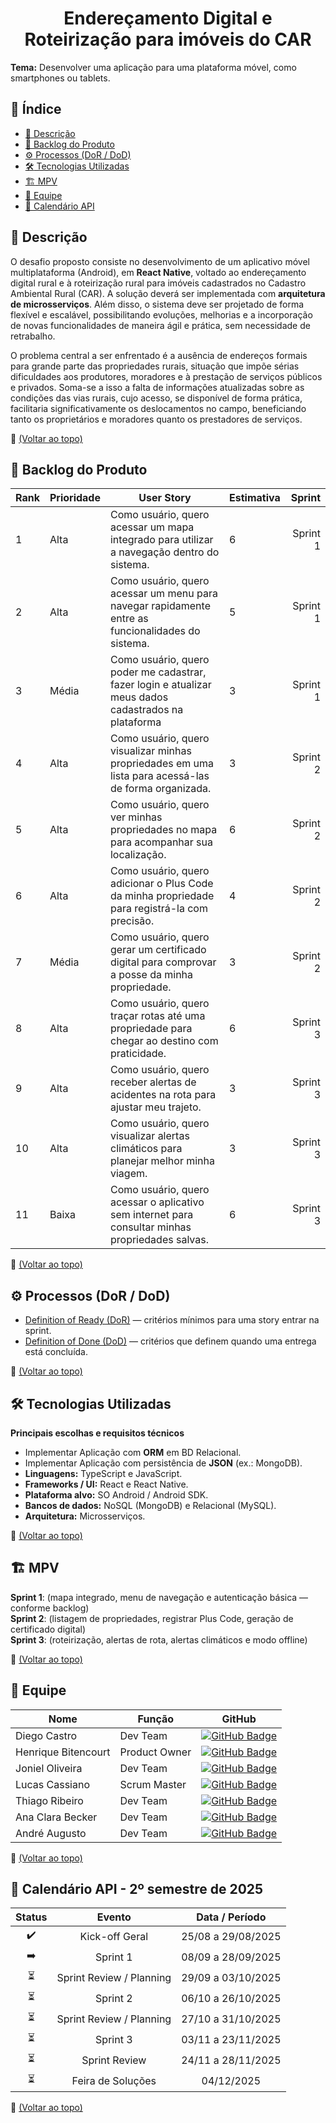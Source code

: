 <h1 align="center">Endereçamento Digital e Roteirização para imóveis do CAR</h1>

**Tema:** Desenvolver uma aplicação para uma plataforma móvel, como smartphones ou tablets.

## :bookmark_tabs: Índice
- [:scroll: Descrição](#scroll-descrição)  
- [:memo: Backlog do Produto](#memo-backlog-do-produto)  
- [:gear: Processos (DoR / DoD)](#gear-processos-dor--dod)  
- [:hammer_and_wrench: Tecnologias Utilizadas](#hammer_and_wrench-tecnologias-utilizadas)  
- [:building_construction: MPV](#building_construction-mpv)  
- [:busts_in_silhouette: Equipe](#busts_in_silhouette-equipe)  
- [:calendar: Calendário API](#calendar-calendário-api)  

## :scroll: Descrição
O desafio proposto consiste no desenvolvimento de um aplicativo móvel multiplataforma (Android), em **React Native**, voltado ao endereçamento digital rural e à roteirização rural para imóveis cadastrados no Cadastro Ambiental Rural (CAR). A solução deverá ser implementada com **arquitetura de microsserviços**. Além disso, o sistema deve ser projetado de forma flexível e escalável, possibilitando evoluções, melhorias e a incorporação de novas funcionalidades de maneira ágil e prática, sem necessidade de retrabalho.

O problema central a ser enfrentado é a ausência de endereços formais para grande parte das propriedades rurais, situação que impõe sérias dificuldades aos produtores, moradores e à prestação de serviços públicos e privados. Soma-se a isso a falta de informações atualizadas sobre as condições das vias rurais, cujo acesso, se disponível de forma prática, facilitaria significativamente os deslocamentos no campo, beneficiando tanto os proprietários e moradores quanto os prestadores de serviços.

:link: [(Voltar ao topo)](#bookmark_tabs-índice)

## :memo: Backlog do Produto

| **Rank** | **Prioridade** | **User Story** | **Estimativa** | **Sprint** |
|----------|----------------|----------------|----------------|-----------:|
| 1 | Alta | Como usuário, quero acessar um mapa integrado para utilizar a navegação dentro do sistema. | 6 | Sprint 1 |
| 2 | Alta | Como usuário, quero acessar um menu para navegar rapidamente entre as funcionalidades do sistema. | 5 | Sprint 1 |
| 3 | Média | Como usuário, quero poder me cadastrar, fazer login e atualizar meus dados cadastrados na plataforma | 3 | Sprint 1 |
| 4 | Alta | Como usuário, quero visualizar minhas propriedades em uma lista para acessá-las de forma organizada. | 3 | Sprint 2 |
| 5 | Alta | Como usuário, quero ver minhas propriedades no mapa para acompanhar sua localização. | 6 | Sprint 2 |
| 6 | Alta | Como usuário, quero adicionar o Plus Code da minha propriedade para registrá-la com precisão. | 4 | Sprint 2 |
| 7 | Média | Como usuário, quero gerar um certificado digital para comprovar a posse da minha propriedade. | 3 | Sprint 2 |
| 8 | Alta | Como usuário, quero traçar rotas até uma propriedade para chegar ao destino com praticidade. | 6 | Sprint 3 |
| 9 | Alta | Como usuário, quero receber alertas de acidentes na rota para ajustar meu trajeto. | 3 | Sprint 3 |
| 10 | Alta | Como usuário, quero visualizar alertas climáticos para planejar melhor minha viagem. | 3 | Sprint 3 |
| 11 | Baixa | Como usuário, quero acessar o aplicativo sem internet para consultar minhas propriedades salvas. | 6 | Sprint 3 |

:link: [(Voltar ao topo)](#bookmark_tabs-índice)

## :gear: Processos (DoR / DoD)
- [Definition of Ready (DoR)](documentos/DoR.md) — critérios mínimos para uma story entrar na sprint.  
- [Definition of Done (DoD)](documentos/DoD.md) — critérios que definem quando uma entrega está concluída.

:link: [(Voltar ao topo)](#bookmark_tabs-índice)

## :hammer_and_wrench: Tecnologias Utilizadas
**Principais escolhas e requisitos técnicos**
- Implementar Aplicação com **ORM** em BD Relacional.  
- Implementar Aplicação com persistência de **JSON** (ex.: MongoDB).  
- **Linguagens:** TypeScript e JavaScript.  
- **Frameworks / UI:** React e React Native.  
- **Plataforma alvo:** SO Android / Android SDK.  
- **Bancos de dados:** NoSQL (MongoDB) e Relacional (MySQL).  
- **Arquitetura:** Microsserviços. 

:link: [(Voltar ao topo)](#bookmark_tabs-índice)

## :building_construction: MPV
**Sprint 1**: (mapa integrado, menu de navegação e autenticação básica — conforme backlog)  
**Sprint 2**: (listagem de propriedades, registrar Plus Code, geração de certificado digital)  
**Sprint 3**: (roteirização, alertas de rota, alertas climáticos e modo offline)

:link: [(Voltar ao topo)](#bookmark_tabs-índice)

## :busts_in_silhouette: Equipe

| Nome | Função | GitHub |
|------|--------|--------|
| Diego Castro | Dev Team | [![GitHub Badge](https://img.shields.io/badge/GitHub-111217?style=flat-square&logo=github&logoColor=white)](https://github.com/Diegocastro5) |
| Henrique Bitencourt | Product Owner | [![GitHub Badge](https://img.shields.io/badge/GitHub-111217?style=flat-square&logo=github&logoColor=white)](https://github.com/hriquen) |
| Joniel Oliveira | Dev Team | [![GitHub Badge](https://img.shields.io/badge/GitHub-111217?style=flat-square&logo=github&logoColor=white)](https://github.com/JonielOliveira) |
| Lucas Cassiano | Scrum Master | [![GitHub Badge](https://img.shields.io/badge/GitHub-111217?style=flat-square&logo=github&logoColor=white)](https://github.com/LucasCassiano1) |
| Thiago Ribeiro | Dev Team | [![GitHub Badge](https://img.shields.io/badge/GitHub-111217?style=flat-square&logo=github&logoColor=white)](https://github.com/yrnThiago) |
| Ana Clara Becker | Dev Team | [![GitHub Badge](https://img.shields.io/badge/GitHub-111217?style=flat-square&logo=github&logoColor=white)](https://github.com/ninabtolo) |
| André Augusto | Dev Team | [![GitHub Badge](https://img.shields.io/badge/GitHub-111217?style=flat-square&logo=github&logoColor=white)](https://github.com/andreN4vs) |

:link: [(Voltar ao topo)](#bookmark_tabs-índice)

## :calendar: Calendário API - 2º semestre de 2025

| Status | Evento | Data / Período |
|:------:|:------:|:--------------:|
| ✔️ | Kick-off Geral | 25/08 a 29/08/2025 |
| ➡️ | Sprint 1 | 08/09 a 28/09/2025 |
| ⏳ | Sprint Review / Planning | 29/09 a 03/10/2025 |
| ⏳ | Sprint 2 | 06/10 a 26/10/2025 |
| ⏳ | Sprint Review / Planning | 27/10 a 31/10/2025 |
| ⏳ | Sprint 3 | 03/11 a 23/11/2025 |
| ⏳ | Sprint Review | 24/11 a 28/11/2025 |
| ⏳ | Feira de Soluções | 04/12/2025 |

:link: [(Voltar ao topo)](#bookmark_tabs-índice)
